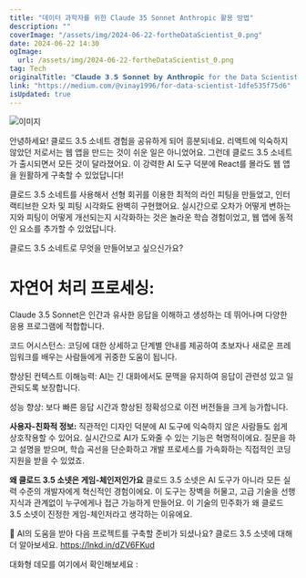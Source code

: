 ```yaml
---
title: "데이터 과학자를 위한 Claude 35 Sonnet Anthropic 활용 방법"
description: ""
coverImage: "/assets/img/2024-06-22-fortheDataScientist_0.png"
date: 2024-06-22 14:30
ogImage:
  url: /assets/img/2024-06-22-fortheDataScientist_0.png
tag: Tech
originalTitle: "𝗖𝗹𝗮𝘂𝗱𝗲 𝟯.𝟱 𝗦𝗼𝗻𝗻𝗲𝘁 𝗯𝘆 𝗔𝗻𝘁𝗵𝗿𝗼𝗽𝗶𝗰 for the Data Scientist"
link: "https://medium.com/@vinay1996/for-data-scientist-1dfe535f75d6"
isUpdated: true
---
```


![이미지](/assets/img/2024-06-22-fortheDataScientist_0.png)

안녕하세요! 클로드 3.5 소네트 경험을 공유하게 되어 흥분되네요. 리액트에 익숙하지 않았던 저로서는 웹 앱을 만드는 것이 쉬운 일은 아니었어요. 그런데 클로드 3.5 소네트가 출시되면서 모든 것이 달라졌어요. 이 강력한 AI 도구 덕분에 React를 몰라도 웹 앱을 원활하게 구축할 수 있었답니다!

클로드 3.5 소네트를 사용해서 선형 회귀를 이용한 최적의 라인 피팅을 만들었고, 인터랙티브한 오차 및 피팅 시각화도 완벽히 구현했어요. 실시간으로 오차가 어떻게 변하는지와 피팅이 어떻게 개선되는지 시각화하는 것은 놀라운 학습 경험이었고, 웹 앱에 동적인 요소를 추가할 수 있었답니다.

클로드 3.5 소네트로 무엇을 만들어보고 싶으신가요?

<!-- seedividend - 사각형 -->

<ins class="adsbygoogle"
     style="display:block"
     data-ad-client="ca-pub-4877378276818686"
     data-ad-slot="1898504329"
     data-ad-format="auto"
     data-full-width-responsive="true"></ins>

<script>
     (adsbygoogle = window.adsbygoogle || []).push({});
</script>

# 자연어 처리 프로세싱:

Claude 3.5 Sonnet은 인간과 유사한 응답을 이해하고 생성하는 데 뛰어나며 다양한 응용 프로그램에 적합합니다.

코드 어시스턴스:
코딩에 대한 상세하고 단계별 안내를 제공하여 초보자나 새로운 프레임워크를 배우는 사람들에게 귀중한 도움이 됩니다.

향상된 컨텍스트 이해능력:
AI는 긴 대화에서도 문맥을 유지하여 응답이 관련성 있고 일관되도록 보장합니다.

성능 향상:
보다 빠른 응답 시간과 향상된 정확성으로 이전 버전들을 크게 능가합니다.

<!-- seedividend - 사각형 -->

<ins class="adsbygoogle"
     style="display:block"
     data-ad-client="ca-pub-4877378276818686"
     data-ad-slot="1898504329"
     data-ad-format="auto"
     data-full-width-responsive="true"></ins>

<script>
     (adsbygoogle = window.adsbygoogle || []).push({});
</script>

**사용자-친화적 정보:**
직관적인 디자인 덕분에 AI 도구에 익숙하지 않은 사람들도 쉽게 상호작용할 수 있어요.
실시간으로 AI가 도와줄 수 있는 기능은 혁명적이에요. 질문을 하고 설명을 받으며, 학습 곡선을 단순화하고 개발 프로세스를 가속화하는 직접적인 코딩 지원을 받을 수 있었죠.

**왜 클로드 3.5 소넷은 게임-체인저인가요**
클로드 3.5 소넷은 AI 도구가 아니라 모든 실력 수준의 개발자에게 혁신적인 경험이에요. 이 도구는 장벽을 허물고, 고급 기술을 선행 지식과 관계없이 누구에게나 접근 가능하게 만들어요. 이 기술의 민주화가 왜 클로드 3.5 소넷이 진정한 게임-체인저라고 생각하는 이유에요.

🚀 AI의 도움을 받아 다음 프로젝트를 구축할 준비가 되셨나요? 클로드 3.5 소넷에 대해 더 알아보세요.
https://lnkd.in/dZV6FKud

대화형 데모를 여기에서 확인해보세요 :
